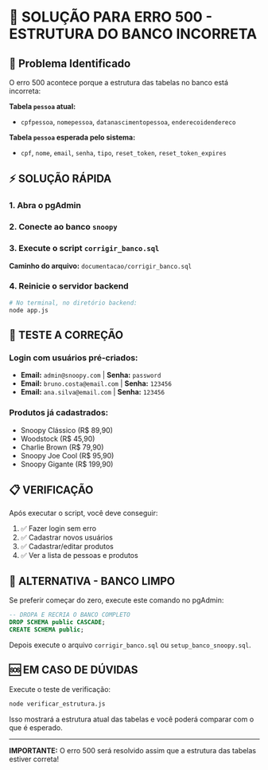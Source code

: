 # 🔧 SOLUÇÃO PARA ERRO 500 - ESTRUTURA DO BANCO INCORRETA

## 🚨 Problema Identificado
O erro 500 acontece porque a estrutura das tabelas no banco está incorreta:

**Tabela `pessoa` atual:**
- `cpfpessoa`, `nomepessoa`, `datanascimentopessoa`, `enderecoidendereco`

**Tabela `pessoa` esperada pelo sistema:**
- `cpf`, `nome`, `email`, `senha`, `tipo`, `reset_token`, `reset_token_expires`

## ⚡ SOLUÇÃO RÁPIDA

### 1. Abra o pgAdmin
### 2. Conecte ao banco `snoopy`
### 3. Execute o script `corrigir_banco.sql`

**Caminho do arquivo:** `documentacao/corrigir_banco.sql`

### 4. Reinicie o servidor backend

```bash
# No terminal, no diretório backend:
node app.js
```

## 🧪 TESTE A CORREÇÃO

### Login com usuários pré-criados:
- **Email:** `admin@snoopy.com` | **Senha:** `password`
- **Email:** `bruno.costa@email.com` | **Senha:** `123456`
- **Email:** `ana.silva@email.com` | **Senha:** `123456`

### Produtos já cadastrados:
- Snoopy Clássico (R$ 89,90)
- Woodstock (R$ 45,90)
- Charlie Brown (R$ 79,90)
- Snoopy Joe Cool (R$ 95,90)
- Snoopy Gigante (R$ 199,90)

## 📋 VERIFICAÇÃO

Após executar o script, você deve conseguir:
1. ✅ Fazer login sem erro
2. ✅ Cadastrar novos usuários
3. ✅ Cadastrar/editar produtos
4. ✅ Ver a lista de pessoas e produtos

## 🔄 ALTERNATIVA - BANCO LIMPO

Se preferir começar do zero, execute este comando no pgAdmin:

```sql
-- DROPA E RECRIA O BANCO COMPLETO
DROP SCHEMA public CASCADE;
CREATE SCHEMA public;
```

Depois execute o arquivo `corrigir_banco.sql` ou `setup_banco_snoopy.sql`.

## 🆘 EM CASO DE DÚVIDAS

Execute o teste de verificação:
```bash
node verificar_estrutura.js
```

Isso mostrará a estrutura atual das tabelas e você poderá comparar com o que é esperado.

---
**IMPORTANTE:** O erro 500 será resolvido assim que a estrutura das tabelas estiver correta!